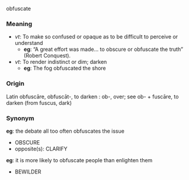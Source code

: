 obfuscate
### Meaning
+ _vt_: To make so confused or opaque as to be difficult to perceive or understand
    + __eg__: “A great effort was made... to obscure or obfuscate the truth” (Robert Conquest).
+ _vt_: To render indistinct or dim; darken
    + __eg__: The fog obfuscated the shore

### Origin

Latin obfuscāre, obfuscāt-, to darken : ob-, over; see ob- + fuscāre, to darken (from fuscus, dark)

### Synonym

__eg__: the debate all too often obfuscates the issue

+ OBSCURE
+ opposite(s): CLARIFY

__eg__: it is more likely to obfuscate people than enlighten them

+ BEWILDER


